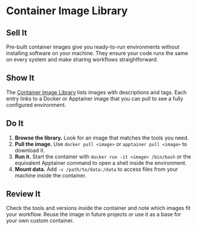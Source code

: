 # Container Image Library

## Sell It
Pre-built container images give you ready-to-run environments without installing
software on your machine. They ensure your code runs the same on every system
and make sharing workflows straightforward.

## Show It
The [Container Image Library](../container-library/index.md) lists images with
descriptions and tags. Each entry links to a Docker or Apptainer image that you
can pull to see a fully configured environment.

## Do It
1. **Browse the library.** Look for an image that matches the tools you need.
2. **Pull the image.** Use `docker pull <image>` or
   `apptainer pull <image>` to download it.
3. **Run it.** Start the container with `docker run -it <image> /bin/bash` or
   the equivalent Apptainer command to open a shell inside the environment.
4. **Mount data.** Add `-v /path/to/data:/data` to access files from your
   machine inside the container.

## Review It
Check the tools and versions inside the container and note which images fit your
workflow. Reuse the image in future projects or use it as a base for your own
custom container.
